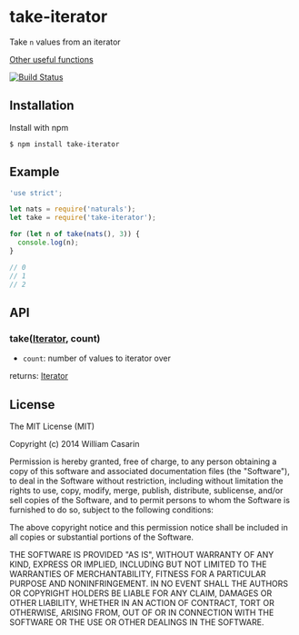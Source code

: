 
# take-iterator

  Take `n` values from an iterator

  [Other useful functions](https://github.com/jb55/generators)

  [![Build Status](https://travis-ci.org/jb55/take-iterator.svg)](https://travis-ci.org/jb55/take-iterator)

## Installation

  Install with npm

    $ npm install take-iterator

## Example

```js
'use strict';

let nats = require('naturals');
let take = require('take-iterator');

for (let n of take(nats(), 3)) {
  console.log(n);
}

// 0
// 1
// 2

```

## API

### take([Iterator](https://developer.mozilla.org/en-US/docs/Web/JavaScript/Guide/The_Iterator_protocol), count)

* `count`: number of values to iterator over

returns: [Iterator](https://developer.mozilla.org/en-US/docs/Web/JavaScript/Guide/The_Iterator_protocol)

## License

  The MIT License (MIT)

  Copyright (c) 2014 William Casarin

  Permission is hereby granted, free of charge, to any person obtaining a copy
  of this software and associated documentation files (the "Software"), to deal
  in the Software without restriction, including without limitation the rights
  to use, copy, modify, merge, publish, distribute, sublicense, and/or sell
  copies of the Software, and to permit persons to whom the Software is
  furnished to do so, subject to the following conditions:

  The above copyright notice and this permission notice shall be included in
  all copies or substantial portions of the Software.

  THE SOFTWARE IS PROVIDED "AS IS", WITHOUT WARRANTY OF ANY KIND, EXPRESS OR
  IMPLIED, INCLUDING BUT NOT LIMITED TO THE WARRANTIES OF MERCHANTABILITY,
  FITNESS FOR A PARTICULAR PURPOSE AND NONINFRINGEMENT. IN NO EVENT SHALL THE
  AUTHORS OR COPYRIGHT HOLDERS BE LIABLE FOR ANY CLAIM, DAMAGES OR OTHER
  LIABILITY, WHETHER IN AN ACTION OF CONTRACT, TORT OR OTHERWISE, ARISING FROM,
  OUT OF OR IN CONNECTION WITH THE SOFTWARE OR THE USE OR OTHER DEALINGS IN
  THE SOFTWARE.
